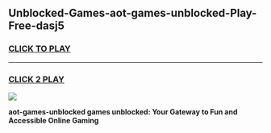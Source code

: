
## Unblocked-Games-aot-games-unblocked-Play-Free-dasj5
<h3>
<a href="https://premium76.site?title=aot-games-unblocked&ref=17A">CLICK TO PLAY</a></h3>
<hr>

<h3>
<a href="https://premium76.site?title=aot-games-unblocked&ref=17A">CLICK 2 PLAY</a>
  
</h3>

<a href="https://premium76.site?title=aot-games-unblocked&ref=17A"><img src="https://clearcache.store/games.png"></a>


**aot-games-unblocked games unblocked: Your Gateway to Fun and Accessible Online Gaming**
